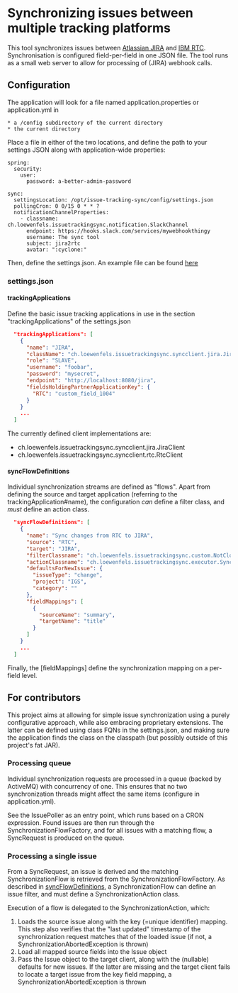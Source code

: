 # Synchronizing issues between multiple tracking platforms

This tool synchronizes issues between [Atlassian JIRA](https://www.atlassian.com/software/jira) and [IBM RTC](https://jazz.net/products/rational-team-concert/). Synchronisation is configured field-per-field in one JSON file. The tool runs as a small web server to allow for processing of (JIRA) webhook calls. 

## Configuration

The application will look for a file named application.properties or application.yml in

    * a /config subdirectory of the current directory
    * the current directory

Place a file in either of the two locations, and define the path to your settings JSON along with application-wide properties:

```
spring:
  security:
    user:
      password: a-better-admin-password

sync:
  settingsLocation: /opt/issue-tracking-sync/config/settings.json
  pollingCron: 0 0/15 0 * * ?
  notificationChannelProperties:
    - classname: ch.loewenfels.issuetrackingsync.notification.SlackChannel
      endpoint: https://hooks.slack.com/services/mywebhookthingy
      username: The sync tool
      subject: jira2rtc
      avatar: ":cyclone:"
```

Then, define the settings.json. An example file can be found [here](https://github.com/loewenfels/issue-tracking-sync/blob/master/src/test/resources/settings.json)

### settings.json

#### trackingApplications

Define the basic issue tracking applications in use in the section "trackingApplications" of the settings.json 

```json
  "trackingApplications": [
    {
      "name": "JIRA",
      "className": "ch.loewenfels.issuetrackingsync.syncclient.jira.JiraClient",
      "role": "SLAVE",
      "username": "foobar",
      "password": "mysecret",
      "endpoint": "http://localhost:8080/jira",
      "fieldsHoldingPartnerApplicationKey": {
        "RTC": "custom_field_1004"
      }
    }
    ...
  ]
```

The currently defined client implementations are:
- ch.loewenfels.issuetrackingsync.syncclient.jira.JiraClient
- ch.loewenfels.issuetrackingsync.syncclient.rtc.RtcClient

#### syncFlowDefinitions

Individual synchronization streams are defined as "flows". Apart from defining the source and target application
(referring to the trackingApplication#name), the configuration *can* define a filter class, and *must* define an
action class. 

```json
  "syncFlowDefinitions": [
    {
      "name": "Sync changes from RTC to JIRA",
      "source": "RTC",
      "target": "JIRA",
      "filterClassname": "ch.loewenfels.issuetrackingsync.custom.NotClosedFilter",
      "actionClassname": "ch.loewenfels.issuetrackingsync.executor.SyncChangesAction",
      "defaultsForNewIssue": {
        "issueType": "change",
        "project": "IGS",
        "category": ""
      },
      "fieldMappings": [
        {
          "sourceName": "summary",
          "targetName": "title"
        }
      ]
    }
    ...
  ]
```

Finally, the [fieldMappings] define the synchronization mapping on a per-field level.

## For contributors

This project aims at allowing for simple issue synchronization using a purely configurative approach, while also embracing 
proprietary extensions. The latter can be defined using class FQNs in the settings.json, and making sure the application
finds the class on the classpath (but possibly outside of this project's fat JAR).

### Processing queue

Individual synchronization requests are processed in a queue (backed by ActiveMQ) with concurrency of one. This ensures 
that no two synchronization threads might affect the same items (configure in application.yml).

See the IssuePoller as an entry point, which runs based on a CRON expression. Found issues are then run through
the SynchronizationFlowFactory, and for all issues with a matching flow, a SyncRequest is produced on the queue.

### Processing a single issue

From a SyncRequest, an issue is derived and the matching SynchronizationFlow is retrieved from the 
SynchronizationFlowFactory. As described in [syncFlowDefinitions](#syncflowdefinitions), a SynchronizationFlow can
define an issue filter, and must define a SynchronizationAction class. 

Execution of a flow is delegated to the SynchronizationAction, which:

1. Loads the source issue along with the key (=unique identifier) mapping. This step also verifies that the 
   "last updated" timestamp of the synchronization request matches that of the loaded issue (if not, a 
   SynchronizationAbortedException is thrown)
2. Load all mapped source fields into the Issue object
3. Pass the Issue object to the target client, along with the (nullable) defaults for new issues. If the latter are 
   missing and the target client fails to locate a target issue from the key field mapping, a  
   SynchronizationAbortedException is thrown   
